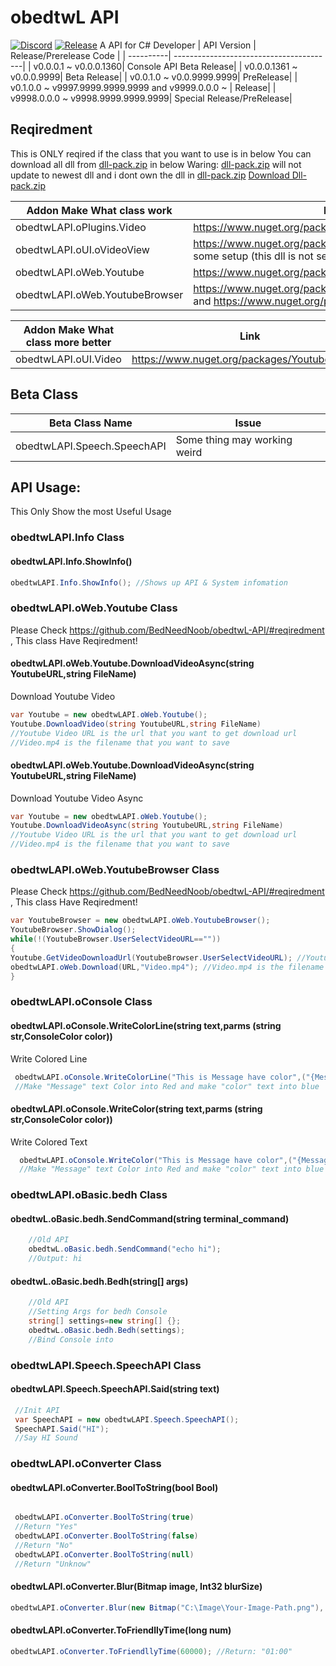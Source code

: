 # obedtwL API

[![Discord](https://img.shields.io/discord/1043885421303709831?label=Discord)](https://discord.gg/jAcdpzwW7d)
[![Release](https://img.shields.io/github/v/release/bedneednoob/obedtwL-api?include_prereleases)](https://github.com/BedNeedNoob/obedtwL-API/releases)
A API for C# Developer
| API Version |  Release/Prerelease Code  |
| ----------| ----------------------------------------|
| v0.0.0.1 ~ v0.0.0.1360| Console API Beta Release|
| v0.0.0.1361 ~ v0.0.0.9999| Beta Release|
| v0.0.1.0 ~ v0.0.9999.9999| PreRelease|
| v0.1.0.0 ~ v9997.9999.9999.9999 and v9999.0.0.0 ~ | Release|
| v9998.0.0.0 ~ v9998.9999.9999.9999| Special Release/PreRelease|

## Reqiredment

This is ONLY reqired if the class that you want to use is in below
You can download all dll from [dll-pack.zip](https://github.com/BedNeedNoob/obedtwL-API/files/10050785/dll-pack.zip) in below
Waring: [dll-pack.zip](https://github.com/BedNeedNoob/obedtwL-API/files/10050785/dll-pack.zip) will not update to newest dll and i dont own the dll in [dll-pack.zip](https://github.com/BedNeedNoob/obedtwL-API/files/10050785/dll-pack.zip)
[Download Dll-pack.zip](https://github.com/BedNeedNoob/obedtwL-API/files/10050785/dll-pack.zip)

| Addon Make What class work |  Link   |
| ----------| ------------------------------------------------|
| obedtwLAPI.oPlugins.Video   | https://www.nuget.org/packages/YoutubeExplode|
| obedtwLAPI.oUI.oVideoView     | https://www.nuget.org/packages/Vlc.DotNet.Forms And some setup (this dll is not setup in [dll-pack.zip](https://github.com/BedNeedNoob/obedtwL-API/files/10050785/dll-pack.zip)|
| obedtwLAPI.oWeb.Youtube   | https://www.nuget.org/packages/YoutubeExplode|
| obedtwLAPI.oWeb.YoutubeBrowser   | https://www.nuget.org/packages/Microsoft.Web.WebView2 and https://www.nuget.org/packages/YoutubeExplode|

| Addon Make What class more better |  Link   |
| ----------| ------------------------------------------------|
| obedtwLAPI.oUI.Video | https://www.nuget.org/packages/YoutubeExplode|

 ## Beta Class
 | Beta Class Name | Issue |
 |---------|------------------|
 | obedtwLAPI.Speech.SpeechAPI | Some thing may working weird |

 ## API Usage:
 
   This Only Show the most Useful Usage
   
   ### obedtwLAPI.Info Class
   
   #### obedtwLAPI.Info.ShowInfo()
   ```csharp
   obedtwLAPI.Info.ShowInfo(); //Shows up API & System infomation 
```
   ### obedtwLAPI.oWeb.Youtube Class
   Please Check https://github.com/BedNeedNoob/obedtwL-API/#reqiredment , This class Have Reqiredment!
   #### obedtwLAPI.oWeb.Youtube.DownloadVideoAsync(string YoutubeURL,string FileName)
   Download Youtube Video
   ```csharp
   var Youtube = new obedtwLAPI.oWeb.Youtube();
   Youtube.DownloadVideo(string YoutubeURL,string FileName)
   //Youtube Video URL is the url that you want to get download url
   //Video.mp4 is the filename that you want to save
```
   #### obedtwLAPI.oWeb.Youtube.DownloadVideoAsync(string YoutubeURL,string FileName)
   Download Youtube Video Async
   ```csharp
   var Youtube = new obedtwLAPI.oWeb.Youtube();
   Youtube.DownloadVideoAsync(string YoutubeURL,string FileName)
   //Youtube Video URL is the url that you want to get download url
   //Video.mp4 is the filename that you want to save
```
   ### obedtwLAPI.oWeb.YoutubeBrowser Class
   Please Check https://github.com/BedNeedNoob/obedtwL-API/#reqiredment , This class Have Reqiredment!
   ```csharp
   var YoutubeBrowser = new obedtwLAPI.oWeb.YoutubeBrowser();
   YoutubeBrowser.ShowDialog();
   while(!(YoutubeBrowser.UserSelectVideoURL==""))
   {
   Youtube.GetVideoDownloadUrl(YoutubeBrowser.UserSelectVideoURL); //Youtube Video URL is the url that you want to get download url
   obedtwLAPI.oWeb.Download(URL,"Video.mp4"); //Video.mp4 is the filename that you want to save
   }
   
```
   
   ### obedtwLAPI.oConsole Class
   
   #### obedtwLAPI.oConsole.WriteColorLine(string text,parms (string str,ConsoleColor color))
   Write Colored Line
      
   ```csharp
    obedtwLAPI.oConsole.WriteColorLine("This is Message have color",("{Message}",ConsoleColor.Red),("{color}",ConsoleColor.Blue));
    //Make "Message" text Color into Red and make "color" text into blue
```
   #### obedtwLAPI.oConsole.WriteColor(string text,parms (string str,ConsoleColor color))
   Write Colored Text
      
  ```csharp
    obedtwLAPI.oConsole.WriteColor("This is Message have color",("{Message}",ConsoleColor.Red),("{color}",ConsoleColor.Blue));
    //Make "Message" text Color into Red and make "color" text into blue
```
   ### obedtwLAPI.oBasic.bedh Class
   
   #### obedtwL.oBasic.bedh.SendCommand(string terminal_command)
```csharp
    //Old API 
    obedtwL.oBasic.bedh.SendCommand("echo hi");
    //Output: hi
```
   #### obedtwL.oBasic.bedh.Bedh(string[] args)
```csharp
    //Old API 
    //Setting Args for bedh Console
    string[] settings=new string[] {};
    obedtwL.oBasic.bedh.Bedh(settings);
    //Bind Console into 
```
   ### obedtwLAPI.Speech.SpeechAPI Class
   
   #### obedtwLAPI.Speech.SpeechAPI.Said(string text)
   ```csharp
    //Init API
    var SpeechAPI = new obedtwLAPI.Speech.SpeechAPI();
    SpeechAPI.Said("HI");
    //Say HI Sound
 ```
 
   ### obedtwLAPI.oConverter Class
   
   #### obedtwLAPI.oConverter.BoolToString(bool Bool)
   ```csharp
   
    obedtwLAPI.oConverter.BoolToString(true)
    //Return "Yes"
    obedtwLAPI.oConverter.BoolToString(false)
    //Return "No"
    obedtwLAPI.oConverter.BoolToString(null)
    //Return "Unknow"
 ``` 
   #### obedtwLAPI.oConverter.Blur(Bitmap image, Int32 blurSize)
   ```csharp
   obedtwLAPI.oConverter.Blur(new Bitmap("C:\Image\Your-Image-Path.png"), 10); //Get Bitmap with Blur Size 10
``` 
   #### obedtwLAPI.oConverter.ToFriendllyTime(long num)
   ```csharp
   obedtwLAPI.oConverter.ToFriendllyTime(60000); //Return: "01:00"
``` 
